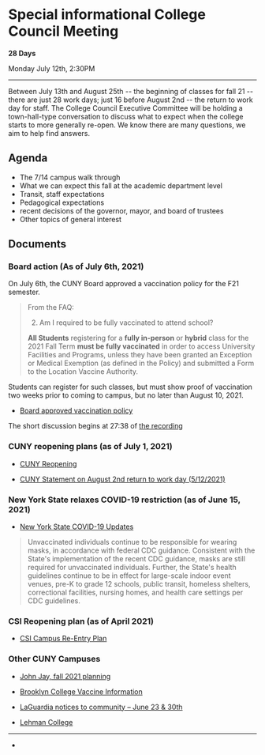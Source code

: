 # Special informational College Council Meeting

**28 Days**

Monday July 12th, 2:30PM

----

Between July 13th and August 25th -- the beginning of classes for fall 21 --there are just 28 work days; just 16 before August 2nd -- the return to work day for staff. The College Council Executive Committee will be holding a town-hall-type conversation to discuss what to expect when the college starts to more generally re-open. We know there are many questions, we aim to help find answers.

## Agenda


* The 7/14 campus walk through
* What we can expect this fall at the academic department level
* Transit, staff expectations
* Pedagogical expectations
* recent decisions of the governor, mayor, and board of trustees
* Other topics of general interest



## Documents

### Board action (As of July 6th, 2021)

On July 6th, the CUNY Board approved a vaccination policy for the F21 semester.

> From the FAQ:
>
> 2. Am I required to be fully vaccinated to attend school?
>
>**All Students** registering for a **fully in-person** or **hybrid** class for the 2021 Fall Term **must be fully vaccinated** in order to access University Facilities and Programs, unless they have been granted an Exception or Medical Exemption (as defined in the Policy) and submitted a Form to the Location Vaccine Authority.

Students can register for such classes, but must show proof of vaccination two weeks prior to coming to campus, but no later than August 10, 2021.


* [Board approved vaccination policy](/CCFS/July21Meeting/Board-Approved-Vaccination-Policy.pdf)

The short discussion begins at 27:38 of [the recording](https://www.youtube.com/watch?v=3u1ZYyWbx7A)

### CUNY reopening plans (as of July 1, 2021)

* [CUNY Reopening](https://www.cuny.edu/coronavirus/fall2021-reopeningplans/)

* [CUNY Statement on August 2nd return to work day (5/12/2021)](https://www.cuny.edu/coronavirus/university-updates/returning-to-in-person-work/)

### New York State relaxes COVID-19 restriction (as of June 15, 2021)

* [New York State COVID-19 Updates](https://www.governor.ny.gov/news/governor-cuomo-announces-covid-19-restrictions-lifted-70-adult-new-yorkers-have-received-first)

> Unvaccinated individuals continue to be responsible for wearing masks, in accordance with federal CDC guidance. Consistent with the State's implementation of the recent CDC guidance, masks are still required for unvaccinated individuals. Further, the State's health guidelines continue to be in effect for large-scale indoor event venues, pre-K to grade 12 schools, public transit, homeless shelters, correctional facilities, nursing homes, and health care settings per CDC guidelines.

### CSI Reopening plan (as of April 2021)

* [CSI Campus Re-Entry Plan](https://www.csi.cuny.edu/about-csi/president-leadership/office-president/csi-campus-re-entry-plan)

### Other CUNY Campuses


* [John Jay, fall 2021 planning](http://www.jjay.cuny.edu/fall-2021-planning)

* [Brooklyn College Vaccine Information](http://www.brooklyn.cuny.edu/web/about/offices/studentaffairs/health-wellness/healthprograms.php)

* [LaGuardia notices to community – June 23 & 30th](https://www.laguardia.edu/coronavirus/)

* [Lehman College](https://www.lehman.edu/coronavirus/)

----

* [](/CCFS/July21Meeting/)
